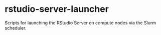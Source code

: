 # rstudio-server-launcher

Scripts for launching the RStudio Server on compute nodes via the Slurm scheduler.
